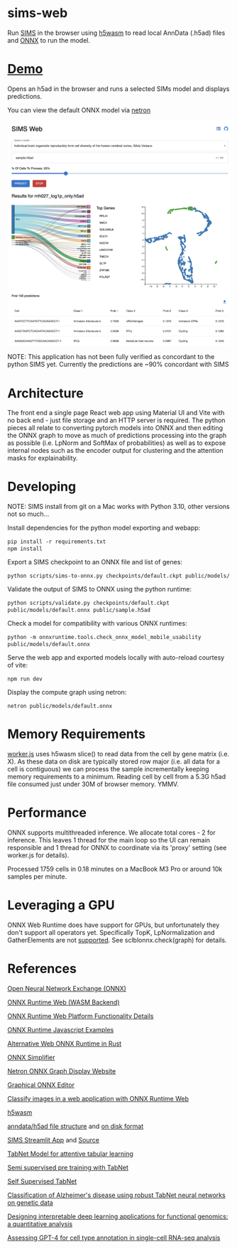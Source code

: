 # sims-web

Run [SIMS](https://github.com/braingeneers/SIMS) in the browser using [h5wasm](https://github.com/usnistgov/h5wasm) to read local AnnData (.h5ad) files and [ONNX](https://onnxruntime.ai/) to run the model.

# [Demo](https://cells-test.gi.ucsc.edu/sims)

Opens an h5ad in the browser and runs a selected SIMs model and displays predictions.

You can view the default ONNX model via [netron](https://netron.app/?url=https://github.com/braingeneers/sims-web/raw/refs/heads/main/public/models/default.onnx)

![Alt text](screenshot.png?raw=true "SIMS Web Screenshot")

NOTE: This application has not been fully verified as concordant to the python SIMS yet. Currently the predictions are ~90% concordant with SIMS

# Architecture

The front end a single page React web app using Material UI and Vite with no back end - just file storage and an HTTP server is required. The python pieces all relate to converting pytorch models into ONNX and then editing the ONNX graph to move as much of predictions processing into the graph as possible (i.e. LpNorm and SoftMax of probabilities) as well as to expose internal nodes such as the encoder output for clustering and the attention masks for explainability.

# Developing

NOTE: SIMS install from git on a Mac works with Python 3.10, other versions not so much...

Install dependencies for the python model exporting and webapp:

```
pip install -r requirements.txt
npm install
```

Export a SIMS checkpoint to an ONNX file and list of genes:

```
python scripts/sims-to-onnx.py checkpoints/default.ckpt public/models/
```

Validate the output of SIMS to ONNX using the python runtime:

```
python scripts/validate.py checkpoints/default.ckpt public/models/default.onnx public/sample.h5ad
```

Check a model for compatibility with various ONNX runtimes:

```
python -m onnxruntime.tools.check_onnx_model_mobile_usability public/models/default.onnx
```

Serve the web app and exported models locally with auto-reload courtesy of vite:

```
npm run dev
```

Display the compute graph using netron:

```
netron public/models/default.onnx
```

# Memory Requirements

[worker.js](worker.js) uses h5wasm slice() to read data from the cell by gene matrix (i.e. X). As these data on disk are typically stored row major (i.e. all data for a cell is contiguous) we can process the sample incrementally keeping memory requirements to a minimum. Reading cell by cell from a 5.3G h5ad file consumed just under 30M of browser memory. YMMV.

# Performance

ONNX supports multithreaded inference. We allocate total cores - 2 for inference. This leaves 1 thread for the main loop so the UI can remain responsible and 1 thread for ONNX to coordinate via its 'proxy' setting (see worker.js for details).

Processed 1759 cells in 0.18 minutes on a MacBook M3 Pro or around 10k samples per minute.

# Leveraging a GPU

ONNX Web Runtime does have support for GPUs, but unfortunately they don't support all operators yet. Specifically TopK, LpNormalization and GatherElements are not [supported](https://github.com/microsoft/onnxruntime/blob/main/js/web/docs/webgpu-operators.md). See sclblonnx.check(graph) for details.

# References

[Open Neural Network Exchange (ONNX)](https://onnx.ai/)

[ONNX Runtime Web (WASM Backend)](https://onnxruntime.ai/docs/get-started/with-javascript/web.html)

[ONNX Runtime Web Platform Functionality Details](https://www.npmjs.com/package/onnxruntime-web)

[ONNX Runtime Javascript Examples](https://github.com/microsoft/onnxruntime-inference-examples/tree/main/js)

[Alternative Web ONNX Runtime in Rust](https://github.com/webonnx/wonnx)

[ONNX Simplifier](https://github.com/daquexian/onnx-simplifier)

[Netron ONNX Graph Display Website](https://netron.app/)

[Graphical ONNX Editor](https://github.com/ZhangGe6/onnx-modifier)

[Classify images in a web application with ONNX Runtime Web](https://onnxruntime.ai/docs/tutorials/web/classify-images-nextjs-github-template.html)

[h5wasm](https://github.com/usnistgov/h5wasm)

[anndata/h5ad file structure](https://anndata.readthedocs.io/en/latest/tutorials/notebooks/getting-started.html) and [on disk format](https://anndata.readthedocs.io/en/latest/fileformat-prose.html)

[SIMS Streamlit App](https://sc-sims-app.streamlit.app/) and [Source](https://github.com/jesusgf1/sims_app/blob/main/streamlit_app.py)

[TabNet Model for attentive tabular learning](https://youtu.be/g1gMB3v5kzk?si=_7Wx-2giEPea68y8)

[Semi supervised pre training with TabNet](https://www.kaggle.com/code/sisharaneranjana/semi-supervised-pre-training-with-tabnet)

[Self Supervised TabNet](https://www.kaggle.com/code/optimo/selfsupervisedtabnet)

[Classification of Alzheimer's disease using robust TabNet neural networks on genetic data](https://www.aimspress.com/article/doi/10.3934/mbe.2023366)

[Designing interpretable deep learning applications for functional genomics: a quantitative analysis ](https://academic.oup.com/bib/article/25/5/bbae449/7759907)

[Assessing GPT-4 for cell type annotation in single-cell RNA-seq analysis](https://www.biorxiv.org/content/10.1101/2023.04.16.537094v2)
